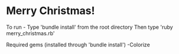 # **Merry Christmas!**

To run -
Type 'bundle install' from the root directory
Then type 'ruby merry_christmas.rb'

Required gems (installed through 'bundle install')
-Colorize
